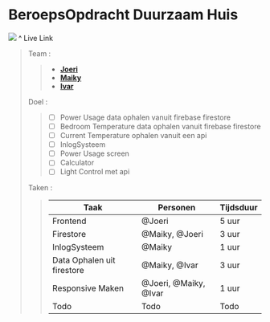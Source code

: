 # BeroepsOpdracht Duurzaam Huis
[<img src="https://user-images.githubusercontent.com/90683013/160500414-9f71ded4-c8d2-41b0-b80e-bc1acaa6b499.png">](https://duurzaam-huis-kupgx.ondigitalocean.app/) ^ Live Link

>Team : 
>>* **[Joeri](https://github.com/Joeri5)**
>>* **[Maiky](https://github.com/Maiky1304)**
>>* **[Ivar](https://github.com/ivarosterlund)**
>>
>Doel : 
>> - [ ] Power Usage data ophalen vanuit firebase firestore
>> - [ ] Bedroom Temperature data ophalen vanuit firebase firestore
>> - [ ] Current Temperature ophalen vanuit een api
>> - [ ] InlogSysteem
>> - [ ] Power Usage screen
>> - [ ] Calculator
>> - [ ] Light Control met api
>>
>Taken :
>>|Taak |Personen |Tijdsduur|
>>--- | --- | ---|
>>|Frontend|@Joeri|5 uur|
>>|Firestore|@Maiky, @Joeri| 3 uur|
>>|InlogSysteem|@Maiky|1 uur|
>>|Data Ophalen uit firestore| @Maiky, @Ivar| 3 uur|
>>|Responsive Maken|@Joeri, @Maiky, @Ivar| 1 uur|
>>|Todo|Todo|Todo|
>>
